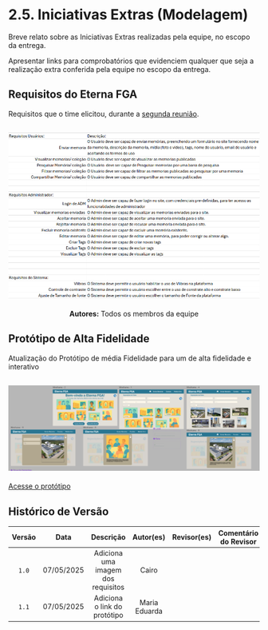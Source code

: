 # 2.5. Iniciativas Extras (Modelagem)

Breve relato sobre as Iniciativas Extras realizadas pela equipe, no escopo da entrega.

Apresentar links para comprobatórios que evidenciem qualquer que seja a realização extra conferida pela equipe no escopo da entrega.

## Requisitos do Eterna FGA

Requisitos que o time elicitou, durante a [segunda reunião](../Atas/ata_reuniao2.md).  

## ![Requisitos do Eterna FGA](../assets/requisitos.png)

<div style="text-align: center; margin-top: 10px;">
  <p><strong>Autores:</strong> Todos os membros da equipe</p>
</div>

## Protótipo de Alta Fidelidade

Atualização do Protótipo de média Fidelidade para um de alta fidelidade e interativo 
## ![Protótipo de Alta Fidelidade](../assets/Prototipo_alta_fidelidade.png)
[Acesse o protótipo](https://www.figma.com/proto/BpaXMm1LCLoZntohEHg65Q/Prot%C3%B3tipo-Eterna-FGA?node-id=3-30&t=OHQqMZTR3pjp8WwT-1&scaling=min-zoom&content-scaling=fixed&page-id=0%3A1&starting-point-node-id=3%3A30&show-proto-sidebar=1)

## Histórico de Versão

| Versão | Data | Descrição | Autor(es) | Revisor(es) | Comentário do Revisor |
| :-: | :-: | :-: | :-: | :-: | :-: |
| `1.0` | 07/05/2025  | Adiciona uma imagem dos requisitos | Cairo | | |
| `1.1` | 07/05/2025  | Adiciona o link do protótipo | Maria Eduarda | | |